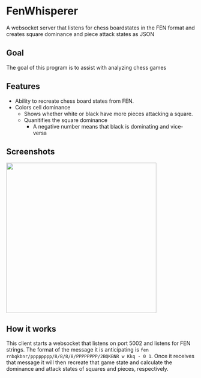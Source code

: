 # FenWhisperer
A websocket server that listens for chess boardstates in the FEN format and creates square dominance and piece attack states as JSON

## Goal
The goal of this program is to assist with analyzing chess games

## Features
- Ability to recreate chess board states from FEN.
- Colors cell dominance
  - Shows whether white or black have more pieces attacking a square.
  - Quanitifies the square dominance
    - A negative number means that black is dominating and vice-versa
## Screenshots

<img src="https://i.imgur.com/ijeat6Y.png" width="400">

## How it works
This client starts a websocket that listens on port 5002 and listens for FEN strings.
The format of the message it is anticipating is `fen rnbqkbnr/pppppppp/8/8/8/8/PPPPPPPP/2BQKBNR w Kkq - 0 1`.
Once it receives that message it will then recreate that game state and calculate the dominance and attack states of squares and pieces, respectively.
